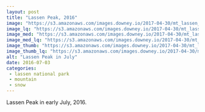 ```yaml
---
layout: post
title: "Lassen Peak, 2016"
image: "https://s3.amazonaws.com/images.downey.io/2017-04-30/mt_lassen_july_2016_large.jpg"
image_lq: "https://s3.amazonaws.com/images.downey.io/2017-04-30/mt_lassen_july_2016_large_lq.jpg"
image_med: "https://s3.amazonaws.com/images.downey.io/2017-04-30/mt_lassen_july_2016_medium.jpg"
image_med_lq: "https://s3.amazonaws.com/images.downey.io/2017-04-30/mt_lassen_july_2016_medium_lq.jpg"
image_thumb: "https://s3.amazonaws.com/images.downey.io/2017-04-30/mt_lassen_july_2016_thumb.jpg"
image_thumb_lq: "https://s3.amazonaws.com/images.downey.io/2017-04-30/mt_lassen_july_2016_thumb_lq.jpg"
alt: "Lassen Peak in July"
date: 2016-07-03
categories:
 - lassen national park
 - mountain
 - snow
---
```


Lassen Peak in early July, 2016.
